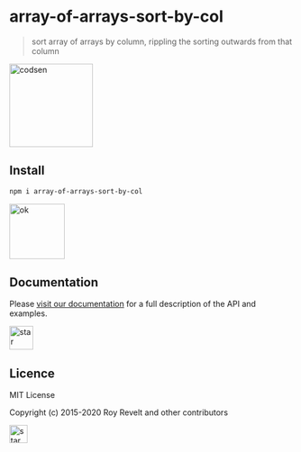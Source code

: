 # array-of-arrays-sort-by-col

> sort array of arrays by column, rippling the sorting outwards from that column

<img src="https://codsen.com/images/png-codsen-1.png" width="148" alt="codsen" align="center">

## Install

```bash
npm i array-of-arrays-sort-by-col
```

<img src="https://codsen.com/images/png-codsen-ok.png" width="98" alt="ok" align="center">

## Documentation

Please [visit our documentation](https://codsen.com/os/array-of-arrays-sort-by-col/) for a full description of the API and examples.

<img src="https://codsen.com/images/png-codsen-star.png" width="42" alt="star" align="center">

## Licence

MIT License

Copyright (c) 2015-2020 Roy Revelt and other contributors

<img src="https://codsen.com/images/png-codsen-star-small.png" width="32" alt="star" align="center">
